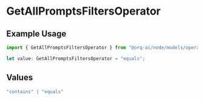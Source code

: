 # GetAllPromptsFiltersOperator

## Example Usage

```typescript
import { GetAllPromptsFiltersOperator } from "@orq-ai/node/models/operations";

let value: GetAllPromptsFiltersOperator = "equals";
```

## Values

```typescript
"contains" | "equals"
```